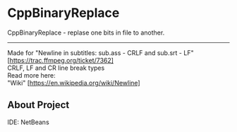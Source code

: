 # CppBinaryReplace
CppBinaryReplace - replase one bits in file to another.  
- - - -
Made for "Newline in subtitles: sub.ass - CRLF and sub.srt - LF" [https://trac.ffmpeg.org/ticket/7362]  
CRLF, LF and CR line break types  
Read more here:  
"Wiki" [https://en.wikipedia.org/wiki/Newline]

## About Project
IDE: NetBeans  
